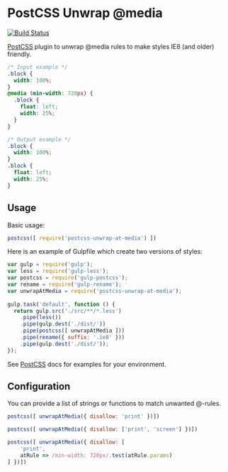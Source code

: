# PostCSS Unwrap @media

[![Build Status](https://travis-ci.org/mistakster/postcss-unwrap-at-media.svg?branch=master)](https://travis-ci.org/mistakster/postcss-unwrap-at-media)

[PostCSS] plugin to unwrap @media rules to make styles IE8 (and older) friendly.


```css
/* Input example */
.block {
  width: 100%;
}
@media (min-width: 720px) {
  .block {
    float: left;
    width: 25%;
  }
}
```

```css
/* Output example */
.block {
  width: 100%;
}
.block {
  float: left;
  width: 25%;
}
```

## Usage

Basic usage:

```js
postcss([ require('postcss-unwrap-at-media') ])
```

Here is an example of Gulpfile which create two versions of styles: 

```js
var gulp = require('gulp');
var less = require('gulp-less');
var postcss = require('gulp-postcss');
var rename = require('gulp-rename');
var unwrapAtMedia = require('postcss-unwrap-at-media');
 
gulp.task('default', function () {
  return gulp.src('./src/**/*.less')
    .pipe(less())
    .pipe(gulp.dest('./dist/'))
    .pipe(postcss([ unwrapAtMedia ]))
    .pipe(rename({ suffix: '.ie8' }))
    .pipe(gulp.dest('./dist/'));
});
```

See [PostCSS] docs for examples for your environment.

## Configuration

You can provide a list of strings or functions to match unwanted @-rules.

```js
postcss([ unwrapAtMedia({ disallow: 'print' })])
```

```js
postcss([ unwrapAtMedia({ disallow: ['print', 'screen'] })])
```

```js
postcss([ unwrapAtMedia({ disallow: [
    'print',
    atRule => /min-width: 720px/.test(atRule.params)
] })])
```

[PostCSS]: https://github.com/postcss/postcss
